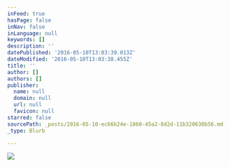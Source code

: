```yaml
---
inFeed: true
hasPage: false
inNav: false
inLanguage: null
keywords: []
description: ''
datePublished: '2016-05-10T13:03:39.013Z'
dateModified: '2016-05-10T13:03:38.455Z'
title: ''
author: []
authors: []
publisher:
  name: null
  domain: null
  url: null
  favicon: null
starred: false
sourcePath: _posts/2016-05-10-ec66b24e-1860-45a2-8d2d-11b320630b56.md
_type: Blurb

---
```

![](https://the-grid-user-content.s3-us-west-2.amazonaws.com/9b392ba7-e2ff-485c-8444-5783512296c9.jpg)